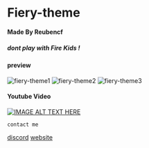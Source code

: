 # Fiery-theme

**Made By Reubencf**

##### dont play with Fire Kids !

#### preview

![fiery-theme1](https://raw.githubusercontent.com/gco360/fiery-Vscodetheme/main/Screenshot_5.png)
![fiery-theme2](https://raw.githubusercontent.com/gco360/fiery-Vscodetheme/main/Screenshot_4.png)
![fiery-theme3](https://raw.githubusercontent.com/gco360/fiery-Vscodetheme/main/Screenshot_7.png)

#### Youtube Video 

[![IMAGE ALT TEXT HERE](https://raw.githubusercontent.com/gco360/fiery-Vscodetheme/main/Screenshot_6.png)](https://www.youtube.com/watch?v=OxgukBa93qQ)

`contact me`
 
[discord](https://discord.gg/4ftQqQ6)
[website](http://reo-fernandes.herokuapp.com/)
